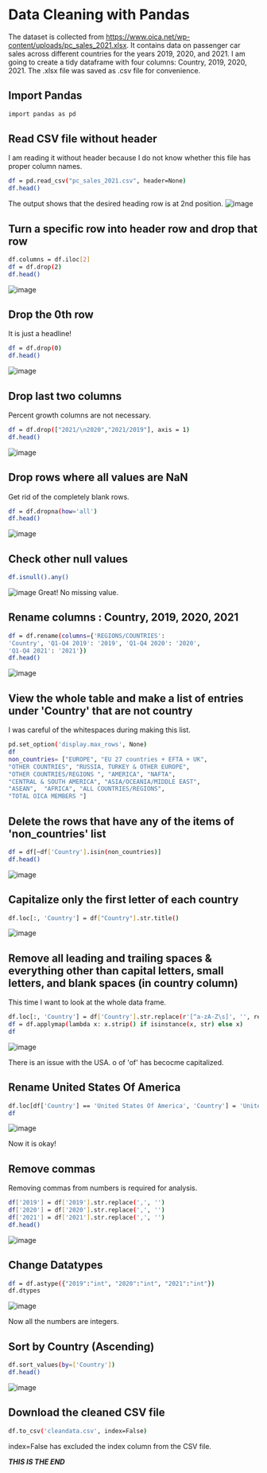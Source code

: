 # Data Cleaning with Pandas
The dataset is collected from https://www.oica.net/wp-content/uploads/pc_sales_2021.xlsx. It contains data on passenger car sales across different countries for the years 2019, 2020, and 2021. I am going to create a tidy dataframe with four columns: Country, 2019, 2020, 2021. The .xlsx file was saved as .csv file for convenience.

## Import Pandas
```bash
import pandas as pd
```

## Read CSV file without header
I am reading it without header because I do not know whether this file has proper column names. 
```bash
df = pd.read_csv("pc_sales_2021.csv", header=None)
df.head()
```
The output shows that the desired heading row is at 2nd position.
![image](https://github.com/soaibur/Data-Cleaning-Project-Pandas/assets/140079359/34d91899-a5ad-43c7-bce5-b580fb75a6f9)

## Turn a specific row into header row and drop that row
```bash
df.columns = df.iloc[2]
df = df.drop(2)
df.head()
```
![image](https://github.com/soaibur/Data-Cleaning-Project-Pandas/assets/140079359/9c7b340e-a579-458c-aebe-be41e3c13fe1)

## Drop the 0th row 
It is just a headline!
```bash
df = df.drop(0)
df.head()
```
![image](https://github.com/soaibur/Data-Cleaning-Project-Pandas/assets/140079359/43f0fd59-cee0-40a2-9107-55f928598a08)

## Drop last two columns
Percent growth columns are not necessary.
```bash
df = df.drop(["2021/\n2020","2021/2019"], axis = 1)
df.head()
```
![image](https://github.com/soaibur/Data-Cleaning-Project-Pandas/assets/140079359/7b14a730-6a0f-48d8-a4e3-a427cacf46aa)

## Drop rows where all values are NaN
Get rid of the completely blank rows.
```bash
df = df.dropna(how='all')
df.head()
```
![image](https://github.com/soaibur/Data-Cleaning-Project-Pandas/assets/140079359/91755228-6ed8-4e41-88e6-7045432292f9)

## Check other null values 
```bash
df.isnull().any()
```
![image](https://github.com/soaibur/Data-Cleaning-Project-Pandas/assets/140079359/36584e6c-d8ee-4b09-b205-2d304fc3821b)
Great! No missing value.

## Rename columns : Country, 2019, 2020, 2021
```bash
df = df.rename(columns={'REGIONS/COUNTRIES': 
'Country', 'Q1-Q4 2019': '2019', 'Q1-Q4 2020': '2020', 
'Q1-Q4 2021': '2021'})
df.head()
```
![image](https://github.com/soaibur/Data-Cleaning-Project-Pandas/assets/140079359/8fac134d-ab52-4195-9f69-b33546458a69)

## View the whole table and make a list of entries under 'Country' that are not country
I was careful of the whitespaces during making this list.
```bash
pd.set_option('display.max_rows', None)
df
non_countries= ["EUROPE", "EU 27 countries + EFTA + UK", 
"OTHER COUNTRIES", "RUSSIA, TURKEY & OTHER EUROPE", 
"OTHER COUNTRIES/REGIONS ", "AMERICA", "NAFTA", 
"CENTRAL & SOUTH AMERICA", "ASIA/OCEANIA/MIDDLE EAST", 
"ASEAN",  "AFRICA", "ALL COUNTRIES/REGIONS", 
"TOTAL OICA MEMBERS "]
```

## Delete the rows that have any of the items of 'non_countries' list
```bash
df = df[~df['Country'].isin(non_countries)]
df.head()
```
![image](https://github.com/soaibur/Data-Cleaning-Project-Pandas/assets/140079359/b7f12388-0495-4007-ab0a-5f3c055421fe)

## Capitalize only the first letter of each country
```bash
df.loc[:, 'Country'] = df["Country"].str.title()
```
![image](https://github.com/soaibur/Data-Cleaning-Project-Pandas/assets/140079359/a9e893d6-4276-4900-bb3a-ac4cdd6a3cb8)

## Remove all leading and trailing spaces & everything other than capital letters, small letters, and blank spaces (in country column)
This time I want to look at the whole data frame.
```bash
df.loc[:, 'Country'] = df['Country'].str.replace(r'[^a-zA-Z\s]', '', regex=True)
df = df.applymap(lambda x: x.strip() if isinstance(x, str) else x)
df
```
![image](https://github.com/soaibur/Data-Cleaning-Project-Pandas/assets/140079359/6d86ee17-0c56-4df3-b9aa-c6681796ebf8)

There is an issue with the USA. o of 'of' has becocme capitalized.

## Rename United States Of America
```bash
df.loc[df['Country'] == 'United States Of America', 'Country'] = 'United States of America'
df
```
![image](https://github.com/soaibur/Data-Cleaning-Project-Pandas/assets/140079359/4cae0fe2-bafd-47a9-80b3-c0489a5d0c33)

Now it is okay!

## Remove commas
Removing commas from numbers is required for analysis. 
```bash
df['2019'] = df['2019'].str.replace(',', '')
df['2020'] = df['2020'].str.replace(',', '')
df['2021'] = df['2021'].str.replace(',', '')
df.head()
```
![image](https://github.com/soaibur/Data-Cleaning-Project-Pandas/assets/140079359/e5c67fe6-d49b-44dc-a0dc-100eed34a2f2)

## Change Datatypes
```bash
df = df.astype({"2019":"int", "2020":"int", "2021":"int"})
df.dtypes
```
![image](https://github.com/soaibur/Data-Cleaning-Project-Pandas/assets/140079359/7f3026fb-d9f2-4647-a397-1ce5724fdfc9)

Now all the numbers are integers. 

## Sort by Country (Ascending)
```bash
df.sort_values(by=['Country'])
df.head()
```
![image](https://github.com/soaibur/Data-Cleaning-Project-Pandas/assets/140079359/e37c651a-7ca8-45c5-ac2a-c62bdcaf582d)

## Download the cleaned CSV file
```bash
df.to_csv('cleandata.csv', index=False)
```
index=False has excluded the index column from the CSV file.




***THIS IS THE END***
